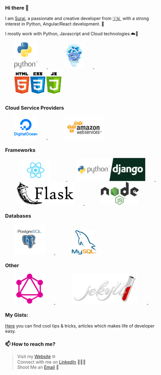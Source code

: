 ### Hi there 👋

<!--
**surajsnanavare/surajsnanavare** is a ✨ _special_ ✨ repository because its `README.md` (this file) appears on your GitHub profile.
-->

I am [Suraj](https://www.surajnanavare.com/), a passionate and creative developer from [🇮🇳 ](https://en.wikipedia.org/wiki/India)&nbsp;with a strong interest in Python, Angular/React development. 🎯

I mostly work with Python, Javascript and Cloud technologies.☁️🚀

<p float="left">
  <a href="https://www.python.org/" target="_blank" >
    <img src="https://raw.githubusercontent.com/surajsnanavare/surajsnanavare/master/assets/python.png"  height="85"  style="margin:0px 30px;"/>
  </a> &nbsp; &nbsp; &nbsp;
  <a href="https://www.docker.com/" target="_blank" >
    <img src="https://raw.githubusercontent.com/surajsnanavare/surajsnanavare/master/assets/docker.gif"  height="80"   style="margin:0px 30px;"/> 
  </a>&nbsp; &nbsp; &nbsp;
  <a href="https://www.w3.org/wiki/The_web_standards_model_-_HTML_CSS_and_JavaScript" target="_blank" >
    <img src="https://raw.githubusercontent.com/surajsnanavare/surajsnanavare/master/assets/web.png" height="90"  style="margin:0px 30px;"/>
  </a>
 </p>
  
### Cloud Service Providers
  
 <p float="left">
  <a href="https://m.do.co/c/9df45e9482dc" target="_blank" >
    <img src="https://raw.githubusercontent.com/surajsnanavare/surajsnanavare/master/assets/do.png"  height="75" style="margin:0px 30px;" />
  </a> &nbsp; &nbsp; &nbsp;

  <a href="https://aws.amazon.com/" target="_blank" >
    <img src="https://raw.githubusercontent.com/surajsnanavare/surajsnanavare/master/assets/aws.gif"  height="75" style="margin:0px 30px;"/>
  </a>
 </p>

### Frameworks

 <p float="left">
  
  <a href="hthttps://reactjs.org/" target="_blank" >
    <img src="https://raw.githubusercontent.com/surajsnanavare/surajsnanavare/master/assets/react.png" height="70"  style="margin:0px 50px;"/>
  </a>

  <a href="https://www.djangoproject.com/" target="_blank" >
    <img src="https://raw.githubusercontent.com/surajsnanavare/surajsnanavare/master/assets/pydjango.png"  height="75" style="margin:0px 30px;" />
  </a> &nbsp; &nbsp; &nbsp;

  <a href="https://flask.palletsprojects.com/" target="_blank" >
    <img src="https://raw.githubusercontent.com/surajsnanavare/surajsnanavare/master/assets/flask.png"  height="75" style="margin:0px 30px;"/>
  </a>&nbsp; &nbsp; &nbsp;

  <a href="https://nodejs.org/en/" target="_blank" >
    <img src="https://raw.githubusercontent.com/surajsnanavare/surajsnanavare/master/assets/nodejs.png"  height="75" style="margin:0px 30px;" />
  </a> 


 </p>

### Databases
  
 <p float="left">
  <a href="https://www.postgresql.org/" target="_blank" >
    <img src="https://raw.githubusercontent.com/surajsnanavare/surajsnanavare/master/assets/postgresql.gif" height="100" style="margin:0px 30px;"/>
  </a>&nbsp; &nbsp; &nbsp;

  <a href="https://www.mysql.com/" target="_blank" >
    <img src="https://raw.githubusercontent.com/surajsnanavare/surajsnanavare/master/assets/mysql.png" width="80" style="margin:0px 30px;"/>
  </a>
</p>

### Other
 <p float="left">
  <a href="https://graphql.org/" target="_blank" >
    <img src="https://raw.githubusercontent.com/surajsnanavare/surajsnanavare/master/assets/graphql.svg" height="100" style="margin:0px 30px;"/>
  </a>&nbsp; &nbsp; &nbsp;

  <a href="https://jekyllrb.com/" target="_blank" >
    <img src="https://raw.githubusercontent.com/surajsnanavare/surajsnanavare/master/assets/jekyll.png" height="100" style="margin:0px 30px;"/>
  </a>&nbsp; &nbsp; &nbsp;

</p>

### My Gists:
[Here](https://gist.github.com/surajsnanavare) you can find cool tips & tricks, articles which makes life of developer easy.

### 📫 How to reach me? 
  > Visit my [Website](https://www.surajnanavare.com) 🌐 <br>
  > Connect with me on [LinkedIn](https://www.linkedin.com/in/surajsnanavare/) 👨🏻‍💻 <br>
  > Shoot Me an [Email](mailto:surajsnanavare@gmail.com) 💌 <br>
